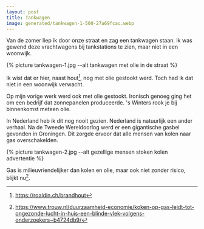 ```yaml
---
layout: post
title: Tankwagen
image: generated/tankwagen-1-500-27a69fcac.webp
---
```


Van de zomer liep ik door onze straat en zag een tankwagen staan. Ik was gewend deze vrachtwagens bij tankstations te zien, maar niet in een woonwijk.

{% picture tankwagen-1.jpg --alt tankwagen met olie in de straat %}

Ik wist dat er hier, naast hout[^1], nog met olie gestookt werd. Toch had ik dat niet in een woonwijk verwacht.

Op mijn vorige werk werd ook met olie gestookt. Ironisch genoeg ging het om een bedrijf dat zonnepanelen produceerde. 's Winters rook je bij binnenkomst meteen olie.

In Nederland heb ik dit nog nooit gezien. Nederland is natuurlijk een ander verhaal. Na de Tweede Wereldoorlog werd er een gigantische gasbel gevonden in Groningen. Dit zorgde ervoor dat alle mensen van kolen naar gas overschakelden.

{% picture tankwagen-2.jpg --alt gezellige mensen stoken kolen advertentie %}

Gas is milieuvriendelijker dan kolen en olie, maar ook niet zonder risico, blijkt nu[^2].

[^1]: <https://roaldin.ch/brandhout>
[^2]: <https://www.trouw.nl/duurzaamheid-economie/koken-op-gas-leidt-tot-ongezonde-lucht-in-huis-een-blinde-vlek-volgens-onderzoekers~b4724db9/>
